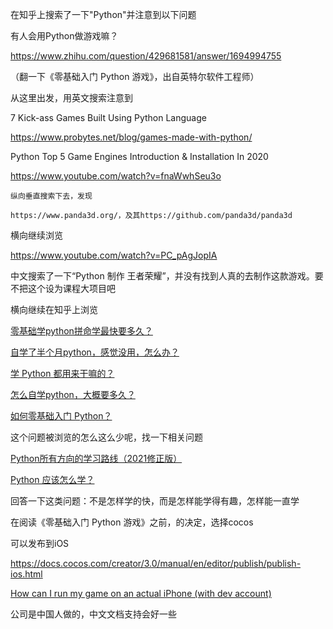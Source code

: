 在知乎上搜索了一下"Python"并注意到以下问题

有人会用Python做游戏嘛？

https://www.zhihu.com/question/429681581/answer/1694994755

（翻一下《零基础入门 Python 游戏》，出自英特尔软件工程师）

从这里出发，用英文搜索注意到

7 Kick-ass Games Built Using Python Language

https://www.probytes.net/blog/games-made-with-python/

Python Top 5 Game Engines Introduction & Installation In 2020

https://www.youtube.com/watch?v=fnaWwhSeu3o

    纵向垂直搜索下去，发现

    https://www.panda3d.org/，及其https://github.com/panda3d/panda3d

横向继续浏览

https://www.youtube.com/watch?v=PC_pAgJopIA


中文搜索了一下“Python 制作 王者荣耀”，并没有找到人真的去制作这款游戏。要不把这个设为课程大项目吧


横向继续在知乎上浏览

[零基础学python拼命学最快要多久？](https://www.zhihu.com/question/453867703/answer/1907046644)

[自学了半个月python，感觉没用，怎么办？](https://www.zhihu.com/question/381078052/answer/2015651056)

[学 Python 都用来干嘛的？](https://www.zhihu.com/question/34098079/answer/1786342281)

[怎么自学python，大概要多久？](https://www.zhihu.com/question/300985609/answer/1480501434)

[如何零基础入门 Python？](https://www.zhihu.com/question/30436581/answer/2273585143)

这个问题被浏览的怎么这么少呢，找一下相关问题

[Python所有方向的学习路线（2021修正版）](https://zhuanlan.zhihu.com/p/383911777)

[Python 应该怎么学？](https://www.zhihu.com/question/353341563/answer/903740226)

回答一下这类问题：不是怎样学的快，而是怎样能学得有趣，怎样能一直学


在阅读《零基础入门 Python 游戏》之前，的决定，选择cocos

可以发布到iOS

https://docs.cocos.com/creator/3.0/manual/en/editor/publish/publish-ios.html


[How can I run my game on an actual iPhone (with dev account)](https://discuss.cocos2d-x.org/t/how-can-i-run-my-game-on-an-actual-iphone-with-dev-account/34430)

公司是中国人做的，中文文档支持会好一些

